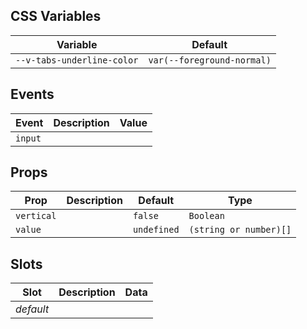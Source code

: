 ## CSS Variables

| Variable                   | Default                    |
| -------------------------- | -------------------------- |
| `--v-tabs-underline-color` | `var(--foreground-normal)` |

## Events

| Event   | Description | Value |
| ------- | ----------- | ----- |
| `input` |             |       |

## Props

| Prop       | Description | Default     | Type                   |
| ---------- | ----------- | ----------- | ---------------------- |
| `vertical` |             | `false`     | `Boolean`              |
| `value`    |             | `undefined` | `(string or number)[]` |

## Slots

| Slot      | Description | Data |
| --------- | ----------- | ---- |
| _default_ |             |      |
